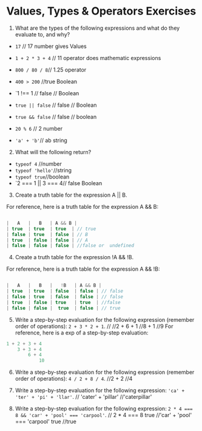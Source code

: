 # Values, Types & Operators Exercises

1. What are the types of the following expressions and what do they evaluate to, and why?
* `17` // 17 number gives Values
* `1 + 2 * 3 + 4` // 11  operator does mathematic expressions
* `800 / 80 / 8`// 1.25 operator
* `400 > 200` //true  Boolean
* `1 !== 1   // false // Boolean
* `true || false` // false // Boolean
* `true && false`  // false // boolean

* `20 % 6` // 2 number
* `'a' + 'b'`// ab string

2. What will the following return?
* `typeof 4` //number
*  `typeof 'hello'`//string
*  `typeof true`//boolean
* `2 === 1 || 3 === 4// false Boolean

3. Create a truth table for the expression A || B.

For reference, here is a truth table for the expression A && B:

``` js

|   A   |   B   | A && B |
| true  | true  | true  | // true
| false | true  | false | // B
| true  | false | false | // A
| false | false | false | //false or  undefined

```
4. Create a truth table for the expression !A && !B.

For reference, here is a truth table for the expression A && !B:

``` js

|   A   |   B   |   !B   | A && B |
| true  | true  | false  | false | // false
| false | true  | false  | false | // false
| true  | false | true   | true  | //false
| false | false |  true  | false | // true

```
5. Write a step-by-step evaluation for the following expression (remember order of operations): `2 + 3 * 2 + 1`.
//
//2 + 6 + 1
//8 + 1
//9
  For reference, here is a exp of a step-by-step evaluation:
  ```js
  1 + 2 + 3 + 4
      3 + 3 + 4
          6 + 4
              10
  ```

 6. Write a step-by-step evaluation for the following expression (remember order of operations): `4 / 2 + 8 / 4`.
 //2 + 2
 //4

 7. Write a step-by-step evaluation for the following expression: `'ca' + 'ter' + 'pi' + 'llar'`.
 // 'cater' + 'pillar'
 //'caterpillar'
 8. Write a step-by-step evaluation for the following expression: `2 * 4 === 8 && 'car' + 'pool' === 'carpool'`.
 // 2 * 4 === 8 true
 //'car' + 'pool' === 'carpool' true
 //true
